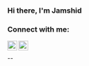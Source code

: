 ### Hi there, I'm Jamshid

### Connect with me:

[<img align="left" alt="illus10n | LinkedIn" width="22px" src="https://cdn.jsdelivr.net/npm/simple-icons@v3/icons/linkedin.svg" />][linkedin]
[<img align="left" alt="illus10n | Discord" width="22px" src="https://cdn.jsdelivr.net/npm/simple-icons@v3/icons/telegram.svg" />][telegram]

<br />

--

[linkedin]: https://www.linkedin.com/in/jamshid-yerzakov
[telegram]: https://t.me/jamshidyerzakov/
